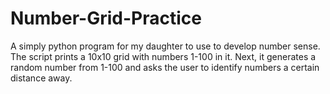 Number-Grid-Practice
====================

A simply python program for my daughter to use to develop number sense. The script prints a 10x10 grid with numbers 1-100 in it. Next, it generates a random number from 1-100 and asks the user to identify numbers a certain distance away.
